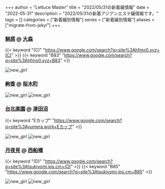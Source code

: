 +++
author = "Lettuce Master"
title = "2022/05/31の新着嬢情報"
date = "2022-05-31"
description = "2022/05/31の新着アジアンエステ嬢情報です。"
tags = []
categories = ["新着嬢別情報"]
series = ["新着嬢別情報"]
aliases = ["migrate-from-jekyl"]
+++
### [魅惑](http://hfmo0.xyz/) @ [大森](/post/omori)
{{< keyword "(C)" "https://www.google.com/search?q=site%3Ahfmo0.xyz+(C)" >}} {{< keyword "B83" "https://www.google.com/search?q=site%3Ahfmo0.xyz+B83" >}} 

![new_girl](https://www.thermaxglobal.com/wp-content/uploads/2020/05/image-not-found.jpg)
### [絢香](http://s-ayaka.work/) @ [桜木町](/post/sakuragicho)


![new_girl](https://i.imgur.com/IsAlRxS.jpeg)
![new_girl](https://i.imgur.com/G9sgsXi.jpeg)
### [台北楽園](http://yumera.work/) @ [津田沼](/post/tsudanuma)
{{< keyword "Eカップ" "https://www.google.com/search?q=site%3Ayumera.work+Eカップ" >}} 

![new_girl](https://i.imgur.com/XYUgtFN.jpeg)
![new_girl](https://i.imgur.com/bF5KkFo.jpeg)
### [月夜見](https://tsukiyomi.jps.cm/) @ [西船橋](/post/nishifunabashi)
{{< keyword "(D)" "https://www.google.com/search?q=site%3Atsukiyomi.jps.cm+(D)" >}} {{< keyword "B85" "https://www.google.com/search?q=site%3Atsukiyomi.jps.cm+B85" >}} 

![new_girl](https://tsukiyomi.jps.cm/photos/sites/47/2022/05/2022053009461136.jpg)
![new_girl](https://tsukiyomi.jps.cm/photos/sites/47/2022/05/2022053009461136.jpg_300X400.jpg)
